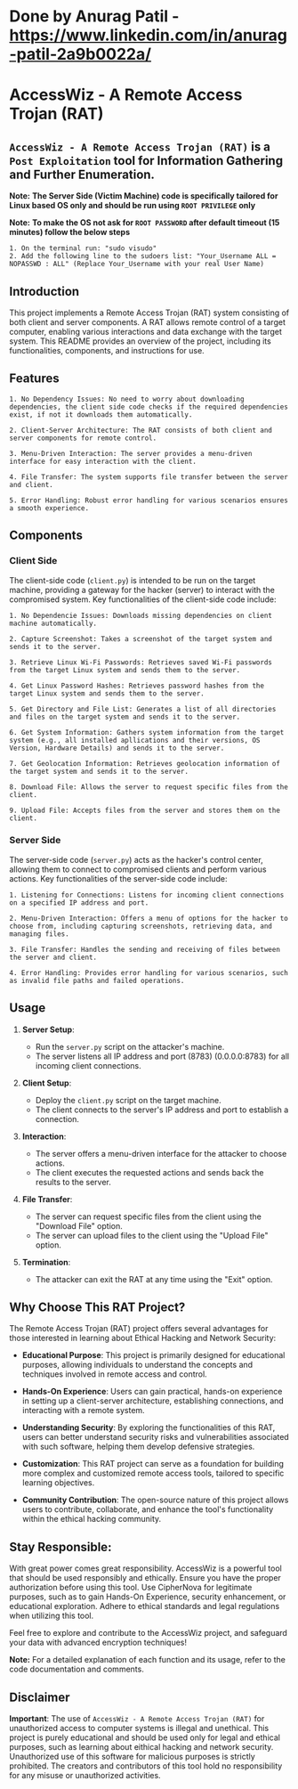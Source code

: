 # Done by Anurag Patil - https://www.linkedin.com/in/anurag-patil-2a9b0022a/
# AccessWiz - A Remote Access Trojan (RAT)

## `AccessWiz - A Remote Access Trojan (RAT)` is a `Post Exploitation` tool for Information Gathering and Further Enumeration.

**Note:** **The Server Side (Victim Machine) code is specifically tailored for Linux based OS only and should be run using `ROOT PRIVILEGE` only**

**Note:** **To make the OS not ask for `ROOT PASSWORD` after default timeout (15 minutes) follow the below steps**

    1. On the terminal run: "sudo visudo"
    2. Add the following line to the sudoers list: "Your_Username ALL = NOPASSWD : ALL" (Replace Your_Username with your real User Name)

## Introduction

This project implements a Remote Access Trojan (RAT) system consisting of both client and server components. A RAT allows remote control of a target computer, enabling various interactions and data exchange with the target system. This README provides an overview of the project, including its functionalities, components, and instructions for use.

## Features
    1. No Dependency Issues: No need to worry about downloading dependencies, the client side code checks if the required dependencies exist, if not it downloads them automatically.
    
    2. Client-Server Architecture: The RAT consists of both client and server components for remote control.
    
    3. Menu-Driven Interaction: The server provides a menu-driven interface for easy interaction with the client.
    
    4. File Transfer: The system supports file transfer between the server and client.
    
    5. Error Handling: Robust error handling for various scenarios ensures a smooth experience.


## Components

### Client Side
The client-side code (`client.py`) is intended to be run on the target machine, providing a gateway for the hacker (server) to interact with the compromised system. Key functionalities of the client-side code include:

    1. No Dependencie Issues: Downloads missing dependencies on client machine automatically.
    
    2. Capture Screenshot: Takes a screenshot of the target system and sends it to the server.
    
    3. Retrieve Linux Wi-Fi Passwords: Retrieves saved Wi-Fi passwords from the target Linux system and sends them to the server.
    
    4. Get Linux Password Hashes: Retrieves password hashes from the target Linux system and sends them to the server.
    
    5. Get Directory and File List: Generates a list of all directories and files on the target system and sends it to the server.
    
    6. Get System Information: Gathers system information from the target system (e.g., all installed apllications and their versions, OS Version, Hardware Details) and sends it to the server.
    
    7. Get Geolocation Information: Retrieves geolocation information of the target system and sends it to the server.
    
    8. Download File: Allows the server to request specific files from the client.
    
    9. Upload File: Accepts files from the server and stores them on the client.

### Server Side
The server-side code (`server.py`) acts as the hacker's control center, allowing them to connect to compromised clients and perform various actions. Key functionalities of the server-side code include:

    1. Listening for Connections: Listens for incoming client connections on a specified IP address and port.
    
    2. Menu-Driven Interaction: Offers a menu of options for the hacker to choose from, including capturing screenshots, retrieving data, and managing files.
    
    3. File Transfer: Handles the sending and receiving of files between the server and client.
    
    4. Error Handling: Provides error handling for various scenarios, such as invalid file paths and failed operations.

## Usage

1. **Server Setup**:
   - Run the `server.py` script on the attacker's machine.
   - The server listens all IP address and port (8783) (0.0.0.0:8783) for all incoming client connections.

2. **Client Setup**:
   - Deploy the `client.py` script on the target machine.
   - The client connects to the server's IP address and port to establish a connection.

3. **Interaction**:
   - The server offers a menu-driven interface for the attacker to choose actions.
   - The client executes the requested actions and sends back the results to the server.

4. **File Transfer**:
   - The server can request specific files from the client using the "Download File" option.
   - The server can upload files to the client using the "Upload File" option.

5. **Termination**:
   - The attacker can exit the RAT at any time using the "Exit" option.

## Why Choose This RAT Project?

The Remote Access Trojan (RAT) project offers several advantages for those interested in learning about Ethical Hacking and Network Security:

- **Educational Purpose**: This project is primarily designed for educational purposes, allowing individuals to understand the concepts and techniques involved in remote access and control.

- **Hands-On Experience**: Users can gain practical, hands-on experience in setting up a client-server architecture, establishing connections, and interacting with a remote system.

- **Understanding Security**: By exploring the functionalities of this RAT, users can better understand security risks and vulnerabilities associated with such software, helping them develop defensive strategies.

- **Customization**: This RAT project can serve as a foundation for building more complex and customized remote access tools, tailored to specific learning objectives.

- **Community Contribution**: The open-source nature of this project allows users to contribute, collaborate, and enhance the tool's functionality within the ethical hacking community.

## Stay Responsible:

With great power comes great responsibility. AccessWiz is a powerful tool that should be used responsibly and ethically. Ensure you have the proper authorization before using this tool. Use CipherNova for legitimate purposes, such as to gain Hands-On Experience, security enhancement, or educational exploration. Adhere to ethical standards and legal regulations when utilizing this tool.

Feel free to explore and contribute to the AccessWiz project, and safeguard your data with advanced encryption techniques!

**Note:** For a detailed explanation of each function and its usage, refer to the code documentation and comments.

## Disclaimer

**Important**: The use of `AccessWiz - A Remote Access Trojan (RAT)` for unauthorized access to computer systems is illegal and unethical. This project is purely educational and should be used only for legal and ethical purposes, such as learning about eithical hacking and network security. Unauthorized use of this software for malicious purposes is strictly prohibited. The creators and contributors of this tool hold no responsibility for any misuse or unauthorized activities.
